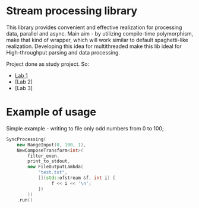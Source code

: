 # Stream processing library
This library provides convenient and effective realization for processing data, parallel and async.
Main aim - by utilizing compile-time polymorphism, make that kind of wrapper, which will work similar to default spaghetti-like realization. Developing this idea for multithreaded make this lib ideal for High-throughput parsing and data processing.

Project done as study project. So:
- [Lab 1](./Lab1.md)
- [Lab 2]
- [Lab 3]

# Example of usage 
Simple example - writing to file only odd numbers from 0 to 100;
```c++
SyncProcessing(
    new RangeInput(0, 100, 1),
    NewComposeTransform<int>(
        filter_even,
        print_to_stdout,
        new FileOutputLambda(
            "test.txt", 
            [](std::ofstream &f, int i) {
                 f << i << '\n'; 
            })
        ))
    .run()
```